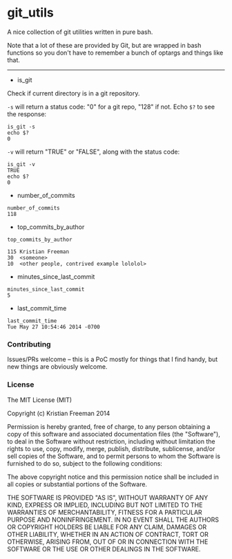 # git_utils

A nice collection of git utilities written in pure bash.

Note that a lot of these are provided by Git, but are wrapped in bash functions so you don't have to remember a bunch of optargs and things like that.

---

- is_git

Check if current directory is in a git repository.

`-s` will return a status code: "0" for a git repo, "128" if not. Echo `$?` to see the response:

```
is_git -s
echo $?
0
```

`-v` will return "TRUE" or "FALSE", along with the status code:

```
is_git -v
TRUE
echo $?
0
```

- number_of_commits

```
number_of_commits
118
```

- top_commits_by_author

```
top_commits_by_author

115 Kristian Freeman
30  <someone>
10  <other people, contrived example lololol>
```

- minutes_since_last_commit

```
minutes_since_last_commit
5
```

- last_commit_time

```
last_commit_time
Tue May 27 10:54:46 2014 -0700
```

### Contributing

Issues/PRs welcome – this is a PoC mostly for things that I find handy, but new things are obviously welcome.

### License

The MIT License (MIT)

Copyright (c) Kristian Freeman 2014

Permission is hereby granted, free of charge, to any person obtaining a copy
of this software and associated documentation files (the "Software"), to deal
in the Software without restriction, including without limitation the rights
to use, copy, modify, merge, publish, distribute, sublicense, and/or sell
copies of the Software, and to permit persons to whom the Software is
furnished to do so, subject to the following conditions:

The above copyright notice and this permission notice shall be included in
all copies or substantial portions of the Software.

THE SOFTWARE IS PROVIDED "AS IS", WITHOUT WARRANTY OF ANY KIND, EXPRESS OR
IMPLIED, INCLUDING BUT NOT LIMITED TO THE WARRANTIES OF MERCHANTABILITY,
FITNESS FOR A PARTICULAR PURPOSE AND NONINFRINGEMENT. IN NO EVENT SHALL THE
AUTHORS OR COPYRIGHT HOLDERS BE LIABLE FOR ANY CLAIM, DAMAGES OR OTHER
LIABILITY, WHETHER IN AN ACTION OF CONTRACT, TORT OR OTHERWISE, ARISING FROM,
OUT OF OR IN CONNECTION WITH THE SOFTWARE OR THE USE OR OTHER DEALINGS IN
THE SOFTWARE.
